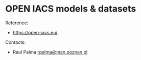 OPEN IACS models & datasets
==============================

Reference:
* https://open-iacs.eu/

Contacts: 
* Raul Palma <rpalma@man.poznan.pl>
